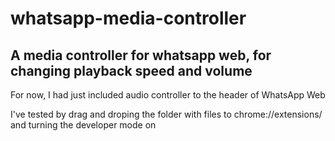 # whatsapp-media-controller
## A media controller for whatsapp web, for changing playback speed and volume

For now, I had just included audio controller to the header of WhatsApp Web

I've tested by drag and droping the folder with files to chrome://extensions/ and turning the developer mode on
